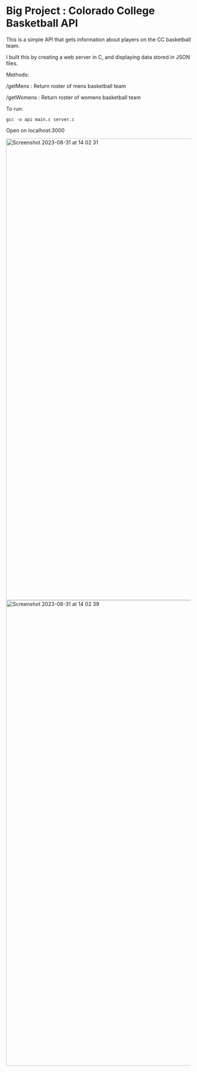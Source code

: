 # Big Project : Colorado College Basketball API
This is a simple API that gets information about players on the CC basketball team. 

I built this by creating a web server in C, and displaying data stored in JSON files. 

Methods:

/getMens : Return roster of mens basketball team

/getWomens : Return roster of womens basketball team

To run:
 
```
gcc -o api main.c server.c 
```

Open on localhost:3000

<img width="1260" alt="Screenshot 2023-08-31 at 14 02 31" src="https://github.com/CC-CompOrg/course-artifacts-ronantakizawa/assets/71115970/d7c1d1d6-922c-4fbc-ad82-9b9e47de2329">

<img width="1271" alt="Screenshot 2023-08-31 at 14 02 39" src="https://github.com/CC-CompOrg/course-artifacts-ronantakizawa/assets/71115970/5f59fabe-4842-468e-8537-3b4cbca52ec2">
